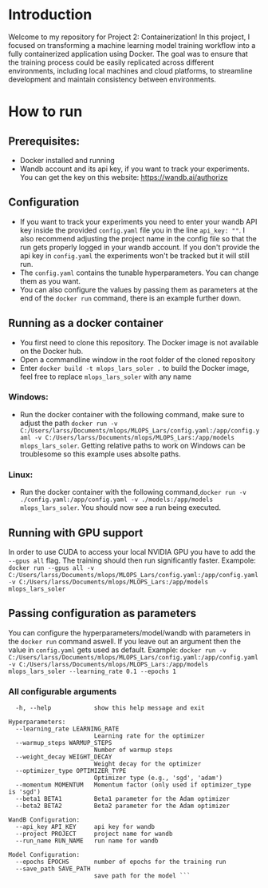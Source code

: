 # Introduction
Welcome to my repository for Project 2: Containerization! In this project, I focused on transforming a machine learning model training workflow into a fully containerized application using Docker. The goal was to ensure that the training process could be easily replicated across different environments, including local machines and cloud platforms, to streamline development and maintain consistency between environments.

# How to run
## Prerequisites:
- Docker installed and running
- Wandb account and its api key, if you want to track your experiments. You can get the key on this website: https://wandb.ai/authorize

## Configuration
- If you want to track your experiments you need to enter your wandb API key inside the provided ```config.yaml``` file you in the line ```api_key: ""```. I also recommend adjusting the project name in the config file so that the run gets properly logged in your wandb account. If you don't provide the api key in ```config.yaml``` the experiments won't be tracked but it will still run.
- The ```config.yaml``` contains the tunable hyperparameters. You can change them as you want.
- You can also configure the values by passing them as parameters at the end of the  ```docker run``` command, there is an example further down.

## Running as a docker container
- You first need to clone this repository. The Docker image is not available on the Docker hub.
- Open a commandline window in the root folder of the cloned repository
- Enter ```docker build -t mlops_lars_soler .``` to build the Docker image, feel free to replace ```mlops_lars_soler``` with any name
### Windows:
- Run the docker container with the following command, make sure to adjust the path ```docker run -v C:/Users/larss/Documents/mlops/MLOPS_Lars/config.yaml:/app/config.yaml -v C:/Users/larss/Documents/mlops/MLOPS_Lars:/app/models mlops_lars_soler```. Getting relative paths to work on Windows can be troublesome so this example uses absolte paths.

### Linux:
- Run the docker container with the following command,```docker run -v ./config.yaml:/app/config.yaml -v ./models:/app/models mlops_lars_soler```.
You should now see a run being executed. 

## Running with GPU support
In order to use CUDA to access your local NVIDIA GPU you have to add the ```--gpus all``` flag. The training should then run significantly faster.
Exampole: ```docker run --gpus all -v C:/Users/larss/Documents/mlops/MLOPS_Lars/config.yaml:/app/config.yaml -v C:/Users/larss/Documents/mlops/MLOPS_Lars:/app/models mlops_lars_soler```

## Passing configuration as parameters
You can configure the hyperparameters/model/wandb with parameters in the ```docker run``` command aswell. If you leave out an argument then the value in ```config.yaml``` gets used as default. 
Example: ```docker run -v C:/Users/larss/Documents/mlops/MLOPS_Lars/config.yaml:/app/config.yaml -v C:/Users/larss/Documents/mlops/MLOPS_Lars:/app/models mlops_lars_soler --learning_rate 0.1 --epochs 1```

### All configurable arguments

```options:
  -h, --help            show this help message and exit

Hyperparameters:
  --learning_rate LEARNING_RATE
                        Learning rate for the optimizer
  --warmup_steps WARMUP_STEPS
                        Number of warmup steps
  --weight_decay WEIGHT_DECAY
                        Weight decay for the optimizer
  --optimizer_type OPTIMIZER_TYPE
                        Optimizer type (e.g., 'sgd', 'adam')
  --momentum MOMENTUM   Momentum factor (only used if optimizer_type is 'sgd')
  --beta1 BETA1         Beta1 parameter for the Adam optimizer
  --beta2 BETA2         Beta2 parameter for the Adam optimizer

WandB Configuration:
  --api_key API_KEY     api key for wandb
  --project PROJECT     project name for wandb
  --run_name RUN_NAME   run name for wandb

Model Configuration:
  --epochs EPOCHS       number of epochs for the training run
  --save_path SAVE_PATH
                        save path for the model ```
